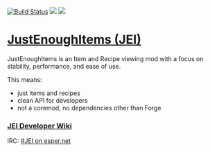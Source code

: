 [![Build Status](https://dvs1.progwml6.com/jenkins/job/JustEnoughItems-MC1.11/badge/icon)](https://dvs1.progwml6.com/jenkins/job/JustEnoughItems-MC1.11) [![](http://cf.way2muchnoise.eu/full_just-enough-items-jei_downloads.svg)](http://minecraft.curseforge.com/projects/just-enough-items-jei) [![](http://cf.way2muchnoise.eu/versions/Minecraft_just-enough-items-jei_all.svg)](http://minecraft.curseforge.com/projects/just-enough-items-jei)

# [JustEnoughItems (JEI)](http://minecraft.curseforge.com/projects/just-enough-items-jei/files)
JustEnoughItems is an Item and Recipe viewing mod with a focus on stability, performance, and ease of use.

This means:
 * just items and recipes
 * clean API for developers
 * not a coremod, no dependencies other than Forge

### [JEI Developer Wiki](https://github.com/mezz/JustEnoughItems/wiki)

IRC: [#JEI on esper.net](http://webchat.esper.net/?nick=JEIGithub...&channels=JEI&prompt=1)
